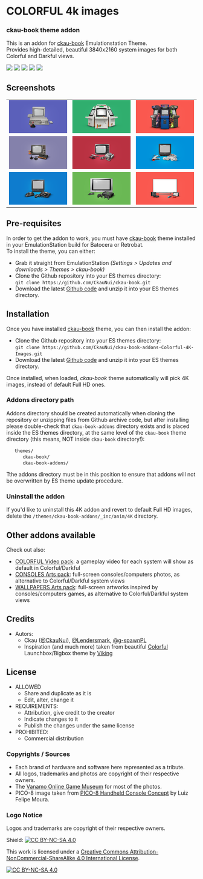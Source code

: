 # COLORFUL 4k images
### ckau-book theme addon


This is an addon for [ckau-book](https://github.com/CkauNui/ckau-book) Emulationstation Theme.<br/>
Provides high-detailed, beautiful 3840x2160 system images for both Colorful and Darkful views.
<br/>
<p>
      <a href="https://img.shields.io/github/stars/CkauNui/ckau-book-addons-Colorful-4K-Images" alt="stars">
        <img src="https://img.shields.io/github/stars/CkauNui/ckau-book-addons-Colorful-4K-Images" /></a>
      <a href="https://img.shields.io/github/forks/CkauNui/ckau-book-addons-Colorful-4K-Images" alt="Forks">
        <img src="https://img.shields.io/github/forks/CkauNui/ckau-book-addons-Colorful-4K-Images" /></a>
      <a href="https://img.shields.io/github/issues/CkauNui/ckau-book-addons-Colorful-4K-Images" alt="Issues">
        <img src="https://img.shields.io/github/issues/CkauNui/ckau-book-addons-Colorful-4K-Images" /></a>
      <a href="https://img.shields.io/github/issues-closed/CkauNui/ckau-book-addons-Colorful-4K-Images" alt="Issues Closed">
        <img src="https://img.shields.io/github/issues-closed/CkauNui/ckau-book-addons-Colorful-4K-Images" /></a>
      <a href="https://img.shields.io/github/issues-pr-closed/CkauNui/ckau-book-addons-Colorful-4K-Images" alt="Closed PR">
        <img src="https://img.shields.io/github/issues-pr-closed/CkauNui/ckau-book-addons-Colorful-4K-Images" /></a>
</p>

## Screenshots

|                                    |                                    |                                    |
| :--------------------------------: | :--------------------------------: | :--------------------------------: |
| ![](https://raw.githubusercontent.com/CkauNui/ckau-book-addons-Colorful-4K-Images/main/ckau-book-addons/_inc/anim/4K/amiga500.png) | ![](https://raw.githubusercontent.com/CkauNui/ckau-book-addons-Colorful-4K-Images/main/ckau-book-addons/_inc/anim/4K/atomiswave.png) | ![](https://raw.githubusercontent.com/CkauNui/ckau-book-addons-Colorful-4K-Images/main/ckau-book-addons/_inc/anim/4K/fbneo.png) |
| ![](https://raw.githubusercontent.com/CkauNui/ckau-book-addons-Colorful-4K-Images/main/ckau-book-addons/_inc/anim/4K/atari2600.png) | ![](https://raw.githubusercontent.com/CkauNui/ckau-book-addons-Colorful-4K-Images/main/ckau-book-addons/_inc/anim/4K/nes.png) | ![](https://github.com/CkauNui/ckau-book-addons-Colorful-4K-Images/blob/main/ckau-book-addons/_inc/anim/4K/snes.png?raw=true) |
| ![](https://github.com/CkauNui/ckau-book-addons-Colorful-4K-Images/blob/main/ckau-book-addons/_inc/anim/4K/megadrive.png?raw=true) | ![](https://github.com/CkauNui/ckau-book-addons-Colorful-4K-Images/blob/main/ckau-book-addons/_inc/anim/4K/xbox.png?raw=true) | ![](https://github.com/CkauNui/ckau-book-addons-Colorful-4K-Images/blob/main/ckau-book-addons/_inc/anim/4K/switch.png?raw=true) |


## Pre-requisites

In order to get the addon to work, you must have [ckau-book](https://github.com/CkauNui/ckau-book) theme installed in your EmulationStation build for Batocera or Retrobat.<br/>
To install the theme, you can either:

- Grab it straight from EmulationStation *(Settings > Updates and downloads > Themes > ckau-book)*
- Clone the Github repository into your ES themes directory:<br/>
`git clone https://github.com/CkauNui/ckau-book.git`
- Download the latest [Github code](https://github.com/CkauNui/ckau-book/archive/refs/heads/master.zip) and unzip it into your ES themes directory.

## Installation

Once you have installed [ckau-book](https://github.com/CkauNui/ckau-book) theme, you can then install the addon:

- Clone the Github repository into your ES themes directory:<br/>
`git clone https://github.com/CkauNui/ckau-book-addons-Colorful-4K-Images.git`
- Download the latest [Github code](https://github.com/CkauNui/ckau-book-addons-Colorful-4K-Images/archive/refs/heads/master.zip) and unzip it into your ES themes directory.

Once installed, when loaded, *ckau-book* theme automatically will pick 4K images, instead of default Full HD ones.

### Addons directory path

Addons directory should be created automatically when cloning the repository or unzipping files from Github archive code, but after installing please double-check that  `ckau-book-addons` directory exists and is placed inside the ES themes directory, at the same level of the `ckau-book` theme directory (this means, NOT inside `ckau-book` directory!):

```...
   themes/
      ckau-book/
      ckau-book-addons/
```

Tthe addons directory must be in this position to ensure that addons will not be overwritten by ES theme update procedure.

### Uninstall the addon

If you'd like to uninstall this 4K addon and revert to default Full HD images, delete the `/themes/ckau-book-addons/_inc/anim/4K` directory.

## Other addons available

Check out also:

- [COLORFUL Video pack](https://github.com/CkauNui/ckau-book-addons-Colorful-Video): a gameplay video for each system will show as default in Colorful/Darkful
- [CONSOLES Arts pack](https://github.com/CkauNui/ckau-book-addons-Consoles): full-screen consoles/computers photos, as alternative to Colorful/Darkful system views
- [WALLPAPERS Arts pack](https://github.com/CkauNui/ckau-book-addons-Wallpapers): full-screen artworks inspired by consoles/computers games, as alternative to Colorful/Darkful system views

## Credits

- Autors:
  - Ckau ([@CkauNui](https://github.com/CkauNui)), [@Lendersmark](https://github.com/Lendersmark), [@g-spawnPL](https://github.com/g-spawnPL)
  - Inspiration (and much more) taken from beautiful [Colorful](https://forums.launchbox-app.com/topic/51590-colorful-bigbox-theme) Launchbox/Bigbox theme by [Viking](https://forums.launchbox-app.com/profile/70421-viking)

## License

- ALLOWED
  - Share and duplicate as it is
  - Edit, alter, change it
- REQUIREMENTS:
  - Attribution, give credit to the creator
  - Indicate changes to it
  - Publish the changes under the same license
- PROHIBITED:
  - Commercial distribution

### Copyrights / Sources

- Each brand of hardware and software here represented as a tribute.<br/>
- All logos, trademarks and photos are copyright of their respective owners.<br/>
- The [Vanamo Online Game Museum](https://commons.wikimedia.org/wiki/User:Evan-Amos) for most of the photos.<br/>
- PICO-8 image taken from [PICO-8 Handheld Console Concept](https://www.behance.net/gallery/143131355/PICO-8-Handheld-Console-Concept) by Luiz Felipe Moura.

### Logo Notice

Logos and trademarks are copyright of their respective owners.
  
Shield: [![CC BY-NC-SA 4.0][cc-by-nc-sa-shield]][cc-by-nc-sa]

This work is licensed under a
[Creative Commons Attribution-NonCommercial-ShareAlike 4.0 International License][cc-by-nc-sa].

[![CC BY-NC-SA 4.0][cc-by-nc-sa-image]][cc-by-nc-sa]

[cc-by-nc-sa]: http://creativecommons.org/licenses/by-nc-sa/4.0/
[cc-by-nc-sa-image]: https://licensebuttons.net/l/by-nc-sa/4.0/88x31.png
[cc-by-nc-sa-shield]: https://img.shields.io/badge/License-CC%20BY--NC--SA%204.0-lightgrey.svg
